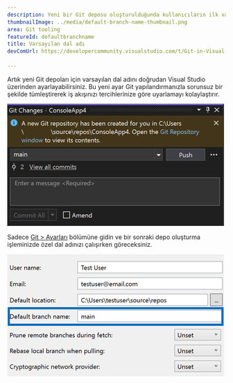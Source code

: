 ```yaml
---
description: Yeni bir Git deposu oluşturulduğunda kullanıcıların ilk varsayılan dalı özelleştirmesine izin verin.
thumbnailImage: ../media/default-branch-name-thumbnail.png
area: Git tooling
featureId: defaultbranchname
title: Varsayılan dal adı
devComUrl: https://developercommunity.visualstudio.com/t/Git-in-Visual-Studio-2019:-Options-Shoul/1334747

---
```



Artık yeni Git depoları için varsayılan dal adını doğrudan Visual Studio üzerinden ayarlayabilirsiniz. Bu yeni ayar Git yapılandırmanızla sorunsuz bir şekilde tümleştirerek iş akışınızı tercihlerinize göre uyarlamayı kolaylaştırır.

![Yeni bir depo `main` dalı ile oluşturulduktan sonra Git değişiklikleri penceresi](../media/default-branch-name-thumbnail.png)

Sadece [Git > Ayarları](vscmd://Team.Git.Settings) bölümüne gidin ve bir sonraki depo oluşturma işleminizde özel dal adınızı çalışırken göreceksiniz.

![Varsayılan dal adı metin kutusunun bulunduğu Git Ayarları sayfası](../media/default-branch-name-setting.png)
